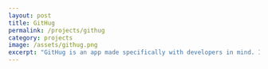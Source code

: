```yaml
---
layout: post
title: GitHug
permalink: /projects/githug
category: projects
image: /assets/githug.png
excerpt: "GitHug is an app made specifically with developers in mind. It is a dating app for developers and an app where developers can find someone to pair program with. Users signup using their github accounts and continue through the app by creating a profile and searching for matches. Users can upload photos, and receive both email and text notification of messages from other users. Check it out live <a href='http://www.githug.ca'>here</a>!"
---
```

